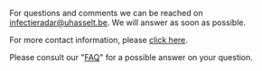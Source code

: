 
For questions and comments we can be reached on [infectieradar@uhasselt.be](mailto:infectieradar@uhasselt.be). We will answer as soon as possible.

For more contact information, please [click here](https://infectieradar.be/en/contact/).

Please consult our "[FAQ](https://survey.infectieradar.be/faq/)" for a possible answer on your question.
